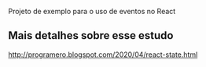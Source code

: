 Projeto de exemplo para o uso de eventos no React

## Mais detalhes sobre esse estudo

http://programero.blogspot.com/2020/04/react-state.html
